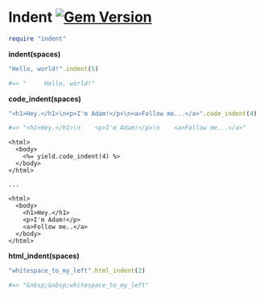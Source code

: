 # Indent [![Gem Version](https://badge.fury.io/rb/indent.svg)](https://rubygems.org/gems/indent)

``` ruby
require "indent"
```

**indent(spaces)**

``` ruby
"Hello, world!".indent(5)

#=> "     Hello, world!"
```

**code_indent(spaces)**

``` ruby
"<h1>Hey.</h1>\n<p>I'm Adam!</p>\n<a>Follow me...</a>".code_indent(4)

#=> "<h1>Hey.</h1>\n    <p>I'm Adam!</p>\n    <a>Follow me...</a>"
```
``` erb
<html>
  <body>
    <%= yield.code_indent(4) %>
  </body>
</html>

...

<html>
  <body>
    <h1>Hey.</h1>
    <p>I'm Adam!</p>
    <a>Follow me..</a>
  </body>
</html>
```

**html_indent(spaces)**

``` ruby
"whitespace_to_my_left".html_indent(2)

#=> "&nbsp;&nbsp;whitespace_to_my_left"
```
